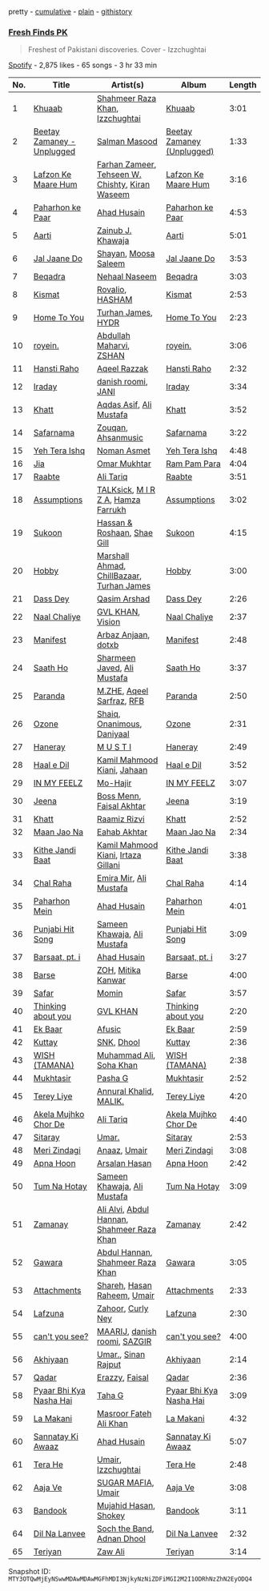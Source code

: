 pretty - [cumulative](/playlists/cumulative/37i9dQZF1DXd0Rasy4eR1v.md) - [plain](/playlists/plain/37i9dQZF1DXd0Rasy4eR1v) - [githistory](https://github.githistory.xyz/mackorone/spotify-playlist-archive/blob/main/playlists/plain/37i9dQZF1DXd0Rasy4eR1v)

### [Fresh Finds PK](https://open.spotify.com/playlist/37i9dQZF1DXd0Rasy4eR1v)

> Freshest of Pakistani discoveries\. Cover \- Izzchughtai

[Spotify](https://open.spotify.com/user/spotify) - 2,875 likes - 65 songs - 3 hr 33 min

| No. | Title | Artist(s) | Album | Length |
|---|---|---|---|---|
| 1 | [Khuaab](https://open.spotify.com/track/4wjgGU8uKzRzvOSq05xH8U) | [Shahmeer Raza Khan](https://open.spotify.com/artist/6j3aIgBaZMbcAJuTjGhhoK), [Izzchughtai](https://open.spotify.com/artist/211ei6ZiUeBMIXUZGBaJ4S) | [Khuaab](https://open.spotify.com/album/511f96n5mUoxqAIb4fTDrQ) | 3:01 |
| 2 | [Beetay Zamaney \- Unplugged](https://open.spotify.com/track/1DpoA4o7FeG9jMofUpHiNB) | [Salman Masood](https://open.spotify.com/artist/281oSMLaN71SO2JzZgPsKj) | [Beetay Zamaney \(Unplugged\)](https://open.spotify.com/album/4YFnTtk2SZwfBlwqhf44vJ) | 1:33 |
| 3 | [Lafzon Ke Maare Hum](https://open.spotify.com/track/5QCAxrVCitJzrhiEY3wGhB) | [Farhan Zameer](https://open.spotify.com/artist/1z31jJSEmPHMhysFHbU2e7), [Tehseen W\. Chishty](https://open.spotify.com/artist/3SJUvKLk5mtpNUhmG3M7nQ), [Kiran Waseem](https://open.spotify.com/artist/73EU1Zz0Vx2STSyTgp41BX) | [Lafzon Ke Maare Hum](https://open.spotify.com/album/1MaGi0XWPg6XwcROXYBiuh) | 3:16 |
| 4 | [Paharhon ke Paar](https://open.spotify.com/track/0JGaTpmvEXx6iif1ox08AK) | [Ahad Husain](https://open.spotify.com/artist/4LeGmBrvNFs5lT5anM65s2) | [Paharhon ke Paar](https://open.spotify.com/album/0RpEGrXzezfhCUEmIwie6v) | 4:53 |
| 5 | [Aarti](https://open.spotify.com/track/6Xrb93ixHBKMpnKVQqBFJQ) | [Zainub J\. Khawaja](https://open.spotify.com/artist/7ukp5OSfyC7Dz2llFRmOgb) | [Aarti](https://open.spotify.com/album/08diBIR8LykbyQawsJ5rZC) | 5:01 |
| 6 | [Jal Jaane Do](https://open.spotify.com/track/3Q7nCNuWLRnj77oo5hLRdV) | [Shayan](https://open.spotify.com/artist/198gd3Lh4ZCFuabsyn7jM3), [Moosa Saleem](https://open.spotify.com/artist/16m66acFCoUlPwjQf9D6fN) | [Jal Jaane Do](https://open.spotify.com/album/1pl2bOP3TrhPo132bIV3CJ) | 3:53 |
| 7 | [Beqadra](https://open.spotify.com/track/4LIQacKPUjto8rVlVuY09O) | [Nehaal Naseem](https://open.spotify.com/artist/6YSVUxXGsQQD2cWSJhN8re) | [Beqadra](https://open.spotify.com/album/5SGHD9oHkRZ2zkYDcfGqq5) | 3:03 |
| 8 | [Kismat](https://open.spotify.com/track/1nSv0cisN87jlAiXHjZ3KM) | [Rovalio](https://open.spotify.com/artist/01pFDtbY3k5uOmy0Pbg93C), [HASHAM](https://open.spotify.com/artist/3b2KqMPwMeN8zchJ9CljtG) | [Kismat](https://open.spotify.com/album/7kI8KZ9l4NUQMM9ULNU9wk) | 2:53 |
| 9 | [Home To You](https://open.spotify.com/track/4yHVWv4jjKXYFiqh60AJE7) | [Turhan James](https://open.spotify.com/artist/2ox32lGyYOobDvszKTITkP), [HYDR](https://open.spotify.com/artist/40CEytkVli5Le5CFOYnONw) | [Home To You](https://open.spotify.com/album/6vlkEcuH9XKREnSyXeU9WO) | 2:23 |
| 10 | [royein.](https://open.spotify.com/track/2MQlEhADe1HKJ3bAWiUfJu) | [Abdullah Maharvi](https://open.spotify.com/artist/1gcHKvKKZtEccnyXYlSvP5), [ZSHAN](https://open.spotify.com/artist/4eosfft3z7kdZPrUwyPzZh) | [royein.](https://open.spotify.com/album/3so8YYCbeNAe1UITd4deyM) | 3:06 |
| 11 | [Hansti Raho](https://open.spotify.com/track/1zYKntcSjfLwu2ADAFlpHe) | [Aqeel Razzak](https://open.spotify.com/artist/30gqbYkpgSTQ079S0mwwVl) | [Hansti Raho](https://open.spotify.com/album/0kjJIFJrctMogu6R2uRpKg) | 2:32 |
| 12 | [Iraday](https://open.spotify.com/track/3Bo9ExlN6KqCndnaLZiC98) | [danish roomi](https://open.spotify.com/artist/719laN9dZ4QG7Q2F2vOwcP), [JANI](https://open.spotify.com/artist/63L8XYlQRWRGlg1d4ujXDc) | [Iraday](https://open.spotify.com/album/0MkDaRb3dwHAbh4pJeq7IO) | 3:34 |
| 13 | [Khatt](https://open.spotify.com/track/7n6WZ6B685kKuhVsWCuZTe) | [Aqdas Asif](https://open.spotify.com/artist/4EMocUxs9mFdhDfo4WT7kR), [Ali Mustafa](https://open.spotify.com/artist/7m3Ku1spjnnSy81lVQM0oN) | [Khatt](https://open.spotify.com/album/5YE64t1MFZB7d5OOUGYAHq) | 3:52 |
| 14 | [Safarnama](https://open.spotify.com/track/05g5DpCiG9gtry6g1vW7GQ) | [Zouqan](https://open.spotify.com/artist/2IMwndXSonTHhlmMYpAlh6), [Ahsanmusic](https://open.spotify.com/artist/68TPmJdqrM885a0mP4BOwv) | [Safarnama](https://open.spotify.com/album/4KWBvMHCoGQNyx9pSWJ64q) | 3:22 |
| 15 | [Yeh Tera Ishq](https://open.spotify.com/track/09nXVYXKYUAD1NcS3em3Yr) | [Noman Asmet](https://open.spotify.com/artist/380nMOwFuoQU0cbb1Lcwey) | [Yeh Tera Ishq](https://open.spotify.com/album/1rNRUzvm8wqUNhnbxZ24cv) | 4:48 |
| 16 | [Jia](https://open.spotify.com/track/1OldtKIXBu5lzLtW37UkqR) | [Omar Mukhtar](https://open.spotify.com/artist/6FR7jutAadVl9LMNooryDl) | [Ram Pam Para](https://open.spotify.com/album/6DiiOftBUslEpML79kbVNW) | 4:04 |
| 17 | [Raabte](https://open.spotify.com/track/4CzE4GrlLi3VYTAbGQhhM4) | [Ali Tariq](https://open.spotify.com/artist/4wHEgQRX5aQHzAtXoGuiVk) | [Raabte](https://open.spotify.com/album/2T7PrNAzsDQirawe8CVokc) | 3:51 |
| 18 | [Assumptions](https://open.spotify.com/track/5vOVbG735Q97Ze6mmriyu4) | [TALKsick](https://open.spotify.com/artist/6B035jH37tg6wkDq8WHCvg), [M I R Z A](https://open.spotify.com/artist/2GjdfcJM9zwBHZZY6DBhTJ), [Hamza Farrukh](https://open.spotify.com/artist/4HEJdHyfkZNIWLKfqbHSC6) | [Assumptions](https://open.spotify.com/album/3DwADOTf4Kq7h1aeTFCbfM) | 3:02 |
| 19 | [Sukoon](https://open.spotify.com/track/4mPZipDmUysKaLxZTDEVsx) | [Hassan & Roshaan](https://open.spotify.com/artist/5hjVqhHwLYWW9ZIxuILJF7), [Shae Gill](https://open.spotify.com/artist/3bWIy9AUrQdiNeS62Bp3OP) | [Sukoon](https://open.spotify.com/album/5T7svmheaHZxJEHTLP6BAB) | 4:15 |
| 20 | [Hobby](https://open.spotify.com/track/4qkx01gDUsZlbZ42qHJuQE) | [Marshall Ahmad](https://open.spotify.com/artist/3c7YStlXDTZyJjiIcsJDJP), [ChillBazaar](https://open.spotify.com/artist/2NAjKl5QHznzsMfHy6cGOJ), [Turhan James](https://open.spotify.com/artist/2ox32lGyYOobDvszKTITkP) | [Hobby](https://open.spotify.com/album/5xrlaAi6mUZ4FWz6gMwBi3) | 3:00 |
| 21 | [Dass Dey](https://open.spotify.com/track/7fGB0a2M1MouMlh1GafGps) | [Qasim Arshad](https://open.spotify.com/artist/0ATJy9LyDPTaizmUkOYOB7) | [Dass Dey](https://open.spotify.com/album/6eBKrOMwlOze45ym4uEth6) | 2:26 |
| 22 | [Naal Chaliye](https://open.spotify.com/track/0d2XMkNUrDjEYDu5esAo6L) | [GVL KHAN](https://open.spotify.com/artist/0zNEu5IOSHueGse4dVVW5b), [Vision](https://open.spotify.com/artist/0SqdljKM9fqIV6fuxQOlUI) | [Naal Chaliye](https://open.spotify.com/album/1NKmXGdpNNLxUWA3saFg5e) | 2:37 |
| 23 | [Manifest](https://open.spotify.com/track/5j2S1aJqoiWiJ4dmIfLOKA) | [Arbaz Anjaan](https://open.spotify.com/artist/7LNCYw6EzriKYTs4SJhOmm), [dotxb](https://open.spotify.com/artist/5hZRffJ4faH94fVKwG4Kzk) | [Manifest](https://open.spotify.com/album/566ka06lgig2YEYXAOYFQF) | 2:48 |
| 24 | [Saath Ho](https://open.spotify.com/track/2G7Pk8VzbpgodRNwSzX9Z7) | [Sharmeen Javed](https://open.spotify.com/artist/58BZTZbr9WYBP7EqIm5BaA), [Ali Mustafa](https://open.spotify.com/artist/7m3Ku1spjnnSy81lVQM0oN) | [Saath Ho](https://open.spotify.com/album/6DfMFGhG9RqztO2wCe6Ibf) | 3:37 |
| 25 | [Paranda](https://open.spotify.com/track/4tQKK5bMMijAIAgw4pVjco) | [M.ZHE](https://open.spotify.com/artist/3nXDbdPReqnEgsDUkEhWm7), [Aqeel Sarfraz](https://open.spotify.com/artist/6CW8UegtO5lusbdu1XPwmU), [RFB](https://open.spotify.com/artist/6xWVbaQjA2OO1ejFPyKhjp) | [Paranda](https://open.spotify.com/album/2YI1bm0Zpxx8DSdh3CFRL0) | 2:50 |
| 26 | [Ozone](https://open.spotify.com/track/3NLdML6ZuCCoCmRyWPLbC1) | [Shaiq](https://open.spotify.com/artist/0olMxVYNzFNcK0ld0xewMG), [Onanimous](https://open.spotify.com/artist/6dilH4SMJukrq20K0XP8G4), [Daniyaal](https://open.spotify.com/artist/5u7daLV6l6PMyuG39WD1vR) | [Ozone](https://open.spotify.com/album/5s23uRhLNnqVMK5b9YiVqr) | 2:31 |
| 27 | [Haneray](https://open.spotify.com/track/0mbZSWd409i0ZC2ZR7edUX) | [M U S T I](https://open.spotify.com/artist/3W5hmQOCGIdqChBmGlJ37X) | [Haneray](https://open.spotify.com/album/5iHxR12vK0aVVYb6jKqADd) | 2:49 |
| 28 | [Haal e Dil](https://open.spotify.com/track/0AupO9vl1HMKCpZ3JbGnp3) | [Kamil Mahmood Kiani](https://open.spotify.com/artist/2evSTHzPQBfCYbhFhzOcbc), [Jahaan](https://open.spotify.com/artist/1acLrst9cYOVZzN27bQurR) | [Haal e Dil](https://open.spotify.com/album/2u3bSC29qoFGpxBk0QMzfO) | 3:52 |
| 29 | [IN MY FEELZ](https://open.spotify.com/track/3m4H88ZZupUtbqzZvipQfZ) | [Mo\-Hajir](https://open.spotify.com/artist/56RIF00EEFn88ZbeU8fdc0) | [IN MY FEELZ](https://open.spotify.com/album/7aRsjbHtgWGVtdcJdHrbX5) | 3:07 |
| 30 | [Jeena](https://open.spotify.com/track/5oPD9odR2lGRZaowzaFj3P) | [Boss Menn](https://open.spotify.com/artist/6l3Cv46bf92QuX8VaIqdXz), [Faisal Akhtar](https://open.spotify.com/artist/0b3YoxB1caYmzvFgoUXhPR) | [Jeena](https://open.spotify.com/album/5y4ttJAgZgZGFBQZNiBqPM) | 3:19 |
| 31 | [Khatt](https://open.spotify.com/track/2er98B4Rasv7WtIZIWlUU8) | [Raamiz Rizvi](https://open.spotify.com/artist/34dLN7dVpBtsXn0yDQoZtg) | [Khatt](https://open.spotify.com/album/7zlbdvoEh8GkiTKIjiWnB8) | 2:52 |
| 32 | [Maan Jao Na](https://open.spotify.com/track/3piHSRO7waeyT9jT7XeQtV) | [Eahab Akhtar](https://open.spotify.com/artist/3pKbMhA6yDipMPlTc8bzYn) | [Maan Jao Na](https://open.spotify.com/album/74swvL7JkfFrgjUn9QG4YG) | 2:34 |
| 33 | [Kithe Jandi Baat](https://open.spotify.com/track/4uMSJmt6A5YOEfEqtmDIf6) | [Kamil Mahmood Kiani](https://open.spotify.com/artist/2evSTHzPQBfCYbhFhzOcbc), [Irtaza Gillani](https://open.spotify.com/artist/45VaV0rsY77Q51x0cBJMPA) | [Kithe Jandi Baat](https://open.spotify.com/album/0NMHPmYHmYWUKeR5CwhJGB) | 3:38 |
| 34 | [Chal Raha](https://open.spotify.com/track/2vlQmhGwN6c2JQwalkLekH) | [Emira Mir](https://open.spotify.com/artist/21LZ9LvFeqYYoZKGGt6VRv), [Ali Mustafa](https://open.spotify.com/artist/7m3Ku1spjnnSy81lVQM0oN) | [Chal Raha](https://open.spotify.com/album/6vzi0Ca9lTDGXYV7Q3fuC8) | 4:14 |
| 35 | [Paharhon Mein](https://open.spotify.com/track/3NaJ0ZxYCbj5T6mkyJpuAe) | [Ahad Husain](https://open.spotify.com/artist/4LeGmBrvNFs5lT5anM65s2) | [Paharhon Mein](https://open.spotify.com/album/22ISgT44pipHPaB5Jece5n) | 4:01 |
| 36 | [Punjabi Hit Song](https://open.spotify.com/track/5skn4F93OAkBshbm3pq5PV) | [Sameen Khawaja](https://open.spotify.com/artist/3N3IttjqDCutknUWWA1q9B), [Ali Mustafa](https://open.spotify.com/artist/7m3Ku1spjnnSy81lVQM0oN) | [Punjabi Hit Song](https://open.spotify.com/album/2zOdErNIPHzzmklUNqMoTe) | 3:09 |
| 37 | [Barsaat, pt\. i](https://open.spotify.com/track/3BTW8uRGxnmCWZNvBRc0qv) | [Ahad Husain](https://open.spotify.com/artist/4LeGmBrvNFs5lT5anM65s2) | [Barsaat, pt\. i](https://open.spotify.com/album/3xVi8kU7wPAFLgFIY1Gm8B) | 3:27 |
| 38 | [Barse](https://open.spotify.com/track/6wV51vPTYtewZNGDpHcwWi) | [ZOH](https://open.spotify.com/artist/1T5V8R7QKMhQImEdKNDyFU), [Mitika Kanwar](https://open.spotify.com/artist/4sjw8DSxhdPiJkGbtAobEg) | [Barse](https://open.spotify.com/album/6It9s6jgRF07GUUf28VFSK) | 4:00 |
| 39 | [Safar](https://open.spotify.com/track/2BbUYidNNeCfSDBhZxEWiQ) | [Momin](https://open.spotify.com/artist/18nMzq1tQal6CYZDWtx3op) | [Safar](https://open.spotify.com/album/1Dpd8tn934T5TE5NDg8tLE) | 3:57 |
| 40 | [Thinking about you](https://open.spotify.com/track/13lsSMQm0xyWiOc2kCvADx) | [GVL KHAN](https://open.spotify.com/artist/0zNEu5IOSHueGse4dVVW5b) | [Thinking about you](https://open.spotify.com/album/2ELlnYULZUEOuaziblhOoT) | 2:20 |
| 41 | [Ek Baar](https://open.spotify.com/track/3ZQVQAlj5OyzZRpFlunQx6) | [Afusic](https://open.spotify.com/artist/1pS0qiLG23HMMLFwsQALKx) | [Ek Baar](https://open.spotify.com/album/6hdiEwL3CJhyz9Mp9vqddL) | 2:59 |
| 42 | [Kuttay](https://open.spotify.com/track/0PIoWoEXR93IRLpH4tEwqQ) | [SNK](https://open.spotify.com/artist/0Rbq0lOXcJlMa7dSYAxLL8), [Dhool](https://open.spotify.com/artist/4GUlQD5lHYTFiXwGKS3ZAJ) | [Kuttay](https://open.spotify.com/album/6vhmSZt7SNV1oFhOIqEnrW) | 2:36 |
| 43 | [WISH \(TAMANA\)](https://open.spotify.com/track/0Kw3LCdhQLtB2V3EoJqEJO) | [Muhammad Ali](https://open.spotify.com/artist/7ynQpUquGX363qUYC23U7x), [Soha Khan](https://open.spotify.com/artist/1nBBX2L8dsOcOIl99gQbzr) | [WISH \(TAMANA\)](https://open.spotify.com/album/2UiTDUSol1iwYqpduXXJSP) | 2:38 |
| 44 | [Mukhtasir](https://open.spotify.com/track/2fjD8BWzpFCHD3McMAEbDu) | [Pasha G](https://open.spotify.com/artist/3a4JFzR5wlAFnJ2ClC8VPi) | [Mukhtasir](https://open.spotify.com/album/0JBd3Z5grBfptua0452E9A) | 2:52 |
| 45 | [Terey Liye](https://open.spotify.com/track/1we0JhNfT5u1tjSj8YcxNf) | [Annural Khalid](https://open.spotify.com/artist/1nCZUpBIcyOxufOx0lPeIW), [MALIK.](https://open.spotify.com/artist/59XndZp96nBhBPqw7fJwuO) | [Terey Liye](https://open.spotify.com/album/3ruwQc6m8xY9tdI8cIrtHA) | 4:20 |
| 46 | [Akela Mujhko Chor De](https://open.spotify.com/track/5fBzJSSdtQqAXQjmcqV2sB) | [Ali Tariq](https://open.spotify.com/artist/4wHEgQRX5aQHzAtXoGuiVk) | [Akela Mujhko Chor De](https://open.spotify.com/album/29w3CLXhZRGCiEpWCfh4eR) | 4:40 |
| 47 | [Sitaray](https://open.spotify.com/track/3LQJkbCONVB7SXlxxMfgFF) | [Umar.](https://open.spotify.com/artist/4INRTjmbOR0tkPGC3ySXIm) | [Sitaray](https://open.spotify.com/album/5nggIUPREVWjoSNFECX8LD) | 2:53 |
| 48 | [Meri Zindagi](https://open.spotify.com/track/7uYk8YJLjmgmeWEdRjV7lW) | [Anaaz](https://open.spotify.com/artist/2HAniabG6xQcaOlbw04RP9), [Umair](https://open.spotify.com/artist/1n6pjRJkTY5v8RtUCAv5pi) | [Meri Zindagi](https://open.spotify.com/album/4N2SkGLg2469VjsXwSzCau) | 3:08 |
| 49 | [Apna Hoon](https://open.spotify.com/track/1OKZYRyj1FrCZUjtqc1nxV) | [Arsalan Hasan](https://open.spotify.com/artist/1uyfPuXn3J7LMOYh39lLv2) | [Apna Hoon](https://open.spotify.com/album/4Rwx8ZN5a2w7NB3pPwP1JG) | 2:42 |
| 50 | [Tum Na Hotay](https://open.spotify.com/track/1WeISkPSztyuPXJeCDa4d6) | [Sameen Khawaja](https://open.spotify.com/artist/3N3IttjqDCutknUWWA1q9B), [Ali Mustafa](https://open.spotify.com/artist/7m3Ku1spjnnSy81lVQM0oN) | [Tum Na Hotay](https://open.spotify.com/album/7nsqma8vts1k57SNq9Z1ec) | 3:09 |
| 51 | [Zamanay](https://open.spotify.com/track/6o1DfORVD5ACPgDFqCDl6R) | [Ali Alvi](https://open.spotify.com/artist/07cs9v2qoU2I5sshqk56Fz), [Abdul Hannan](https://open.spotify.com/artist/5mWQT8CLTa4mAQAJdFjHb1), [Shahmeer Raza Khan](https://open.spotify.com/artist/6j3aIgBaZMbcAJuTjGhhoK) | [Zamanay](https://open.spotify.com/album/2bW42L4X55NqzHM4B76Akk) | 2:42 |
| 52 | [Gawara](https://open.spotify.com/track/30SraUQbTd11TDrzkgeK4z) | [Abdul Hannan](https://open.spotify.com/artist/5mWQT8CLTa4mAQAJdFjHb1), [Shahmeer Raza Khan](https://open.spotify.com/artist/6j3aIgBaZMbcAJuTjGhhoK) | [Gawara](https://open.spotify.com/album/7cEtQI6vTHbXbrRNWDKqdd) | 3:05 |
| 53 | [Attachments](https://open.spotify.com/track/4EN7HF6MEsbwZzI75pz8HY) | [Shareh](https://open.spotify.com/artist/3y9g9xthZriyjyUu8ZeEHa), [Hasan Raheem](https://open.spotify.com/artist/6gIqKYKRmltKfkTnxhMv8V), [Umair](https://open.spotify.com/artist/1n6pjRJkTY5v8RtUCAv5pi) | [Attachments](https://open.spotify.com/album/6gP4iEUARTRoBBZDNFxy34) | 2:33 |
| 54 | [Lafzuna](https://open.spotify.com/track/0Cn3tEtNTRxvhyUAkDH5Ol) | [Zahoor](https://open.spotify.com/artist/3ghaUlIMSuUGOowj9wdUoD), [Curly Ney](https://open.spotify.com/artist/51BOOSWkcSZ33saGYAJDWw) | [Lafzuna](https://open.spotify.com/album/4crlIWzrjshR9Vsu9ozWgb) | 2:30 |
| 55 | [can't you see?](https://open.spotify.com/track/4g2xjGzFCYRf5ps7hfJIcr) | [MAARIJ](https://open.spotify.com/artist/70dkTHwH6Pkzo2rvGfukp2), [danish roomi](https://open.spotify.com/artist/719laN9dZ4QG7Q2F2vOwcP), [SAZGIR](https://open.spotify.com/artist/2oAG6MjavkOWhvC97uf212) | [can't you see?](https://open.spotify.com/album/76rGXm8ZDTmpm8Ta7GDVQA) | 4:00 |
| 56 | [Akhiyaan](https://open.spotify.com/track/4beNjighbUcgb7dOsQsrdL) | [Umar.](https://open.spotify.com/artist/4INRTjmbOR0tkPGC3ySXIm), [Sinan Rajput](https://open.spotify.com/artist/0avEinyUN34b2mxTo7YZLY) | [Akhiyaan](https://open.spotify.com/album/3qdvKCkGmHV1GQ4Z8fVFXQ) | 2:14 |
| 57 | [Qadar](https://open.spotify.com/track/67TCZHztrcsuaF6dgEtpcv) | [Erazzy](https://open.spotify.com/artist/2WFDhtzpAkZWoklk5B7nIj), [Faisal](https://open.spotify.com/artist/6K18GFQKIkigncXm2BPdgP) | [Qadar](https://open.spotify.com/album/29C7RDkMTtZt8HyxSWZjj1) | 2:36 |
| 58 | [Pyaar Bhi Kya Nasha Hai](https://open.spotify.com/track/4AM68wkDAhKK34JwWn9Pwo) | [Taha G](https://open.spotify.com/artist/4sqyi6AnMdNtF5H0UD1Nv5) | [Pyaar Bhi Kya Nasha Hai](https://open.spotify.com/album/6R96po3YMxLrgaErJ4XNpM) | 3:09 |
| 59 | [La Makani](https://open.spotify.com/track/2GfyAkaPFgopONrVwIOLTN) | [Masroor Fateh Ali Khan](https://open.spotify.com/artist/7vGw699mG5M6vklrxws96l) | [La Makani](https://open.spotify.com/album/7CTWuXpLOYDkDwq7FvZpDs) | 4:32 |
| 60 | [Sannatay Ki Awaaz](https://open.spotify.com/track/1uPnVdI4yfzyhRfHpahx3F) | [Ahad Husain](https://open.spotify.com/artist/4LeGmBrvNFs5lT5anM65s2) | [Sannatay Ki Awaaz](https://open.spotify.com/album/66ZxbKHHejfmfi7uRnSpU3) | 5:07 |
| 61 | [Tera He](https://open.spotify.com/track/29e40jsIZoGF6Z5xaTrL44) | [Umair](https://open.spotify.com/artist/1n6pjRJkTY5v8RtUCAv5pi), [Izzchughtai](https://open.spotify.com/artist/211ei6ZiUeBMIXUZGBaJ4S) | [Tera He](https://open.spotify.com/album/5KtrNxdzIqQajheVrVCmDn) | 2:48 |
| 62 | [Aaja Ve](https://open.spotify.com/track/5FxpN8fXAxF5Njmwp3cUUj) | [SUGAR MAFIA](https://open.spotify.com/artist/13f528aVpidXCnzmBHCXa0), [Umair](https://open.spotify.com/artist/1n6pjRJkTY5v8RtUCAv5pi) | [Aaja Ve](https://open.spotify.com/album/1nyCgGTryF9JepZ6Z1BNEn) | 3:08 |
| 63 | [Bandook](https://open.spotify.com/track/3yyAuwEDU7xCqQhMaG0fMO) | [Mujahid Hasan](https://open.spotify.com/artist/4ZBnUHzbV10lmXqmRpBejD), [Shokey](https://open.spotify.com/artist/03zyUlkOSL9h3glk1tMM34) | [Bandook](https://open.spotify.com/album/7BVWaohI56T5sHrqGCJMSd) | 3:11 |
| 64 | [Dil Na Lanvee](https://open.spotify.com/track/40Uqtakcro5MbrLBQVwv22) | [Soch the Band](https://open.spotify.com/artist/1Z6C3R1dyF4aTvBofGXGfp), [Adnan Dhool](https://open.spotify.com/artist/4XTiRlcZr4ACFHAXgV34Sc) | [Dil Na Lanvee](https://open.spotify.com/album/0MqPkxDgVbpfgbgDkMgCgh) | 2:32 |
| 65 | [Teriyan](https://open.spotify.com/track/4hHPrjRpr1jiqTXdWZn3zz) | [Zaw Ali](https://open.spotify.com/artist/19LdEP3vvsc2BJ4Vj7IRLI) | [Teriyan](https://open.spotify.com/album/3zdnb1So6h8GFY1GeuSIsJ) | 3:14 |

Snapshot ID: `MTY3OTQwMjEyNSwwMDAwMDAwMGFhMDI3NjkyNzNiZDFiMGI2M2I1ODRhNzZhN2EyODQ4`
